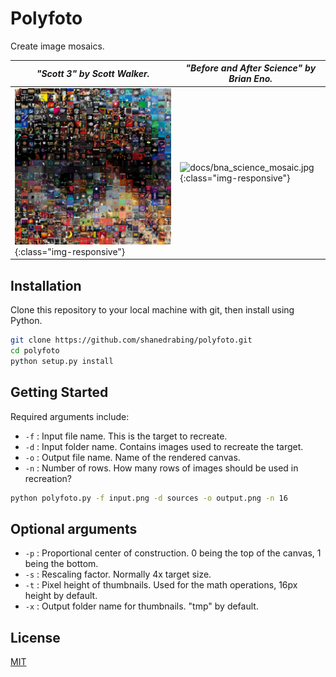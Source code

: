 # Polyfoto

Create image mosaics.

*"Scott 3" by Scott Walker.*|*"Before and After Science" by Brian Eno.*
-|-
![docs/scott3_mosaic.jpg](docs/scott3_mosaic.jpg){:class="img-responsive"}|![docs/bna_science_mosaic.jpg](docs/bna_science_mosaic.jpg){:class="img-responsive"}

## Installation

Clone this repository to your local machine with git, then install using
Python.

```bash
git clone https://github.com/shanedrabing/polyfoto.git
cd polyfoto
python setup.py install
```

## Getting Started

Required arguments include:

- `-f` : Input file name. This is the target to recreate.
- `-d` : Input folder name. Contains images used to recreate the target.
- `-o` : Output file name. Name of the rendered canvas.
- `-n` : Number of rows. How many rows of images should be used in recreation?

```bash
python polyfoto.py -f input.png -d sources -o output.png -n 16
```

## Optional arguments

- `-p` : Proportional center of construction. 0 being the top of the canvas, 1
  being the bottom.
- `-s` : Rescaling factor. Normally 4x target size.
- `-t` : Pixel height of thumbnails. Used for the math operations, 16px height
  by default.
- `-x` : Output folder name for thumbnails. "tmp" by default.

## License

[MIT](https://choosealicense.com/licenses/mit/)
